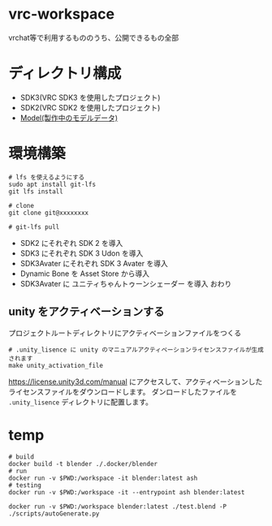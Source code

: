# vrc-workspace

vrchat等で利用するもののうち、公開できるもの全部

# ディレクトリ構成

* SDK3(VRC SDK3 を使用したプロジェクト)
* SDK2(VRC SDK2 を使用したプロジェクト)
* [Model(製作中のモデルデータ)](/Models)

# 環境構築

```
# lfs を使えるようにする
sudo apt install git-lfs
git lfs install

# clone
git clone git@xxxxxxxx

# git-lfs pull
```
* SDK2 にそれぞれ SDK 2 を導入
* SDK3 にそれぞれ SDK 3 Udon を導入
* SDK3Avater にそれぞれ SDK 3 Avater を導入
* Dynamic Bone を Asset Store から導入
* SDK3Avater に ユニティちゃんトゥーンシェーダー を導入
おわり

## unity をアクティベーションする

プロジェクトルートディレクトリにアクティベーションファイルをつくる

```
# .unity_lisence に unity のマニュアルアクティベーションライセンスファイルが生成されます
make unity_activation_file
```


https://license.unity3d.com/manual にアクセスして、アクティベーションしたライセンスファイルをダウンロードします。
ダンロードしたファイルを `.unity_lisence` ディレクトリに配置します。

# temp

```
# build
docker build -t blender ./.docker/blender
# run
docker run -v $PWD:/workspace -it blender:latest ash
# testing
docker run -v $PWD:/workspace -it --entrypoint ash blender:latest

docker run -v $PWD:/workspace blender:latest ./test.blend -P ./scripts/autoGenerate.py
```
